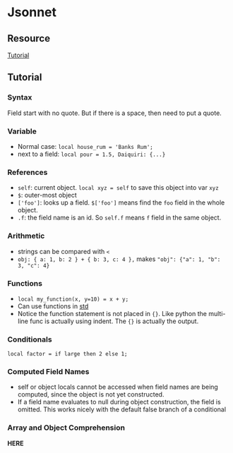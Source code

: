 # Jsonnet

## Resource

[Tutorial](https://jsonnet.org/learning/tutorial.html)

## Tutorial

### Syntax

Field start with no quote. But if there is a space, then need to put a quote.

### Variable

- Normal case: `local house_rum = 'Banks Rum';`
- next to a field: `local pour = 1.5, Daiquiri: {...}`

### References

- `self`: current object. `local xyz = self` to save this object into var `xyz`
- `$`: outer-most object
- `['foo']`: looks up a field. `$['foo']` means find the `foo` field in the whole object.
- `.f`: the field name is an id. So `self.f` means `f` field in the same object.

### Arithmetic

- strings can be compared with `<`
- `obj: { a: 1, b: 2 } + { b: 3, c: 4 },` makes `"obj": {"a": 1, "b": 3, "c": 4}`

### Functions

- `local my_function(x, y=10) = x + y;`
- Can use functions in [std](https://jsonnet.org/ref/stdlib.html)
- Notice the function statement is not placed in `{}`. Like python the multi-line func is actually using indent. The `{}` is actually the output.

### Conditionals

`local factor = if large then 2 else 1;`

### Computed Field Names

- self or object locals cannot be accessed when field names are being computed, since the object is not yet constructed.
- If a field name evaluates to null during object construction, the field is omitted. This works nicely with the default false branch of a conditional

### Array and Object Comprehension

**HERE**
